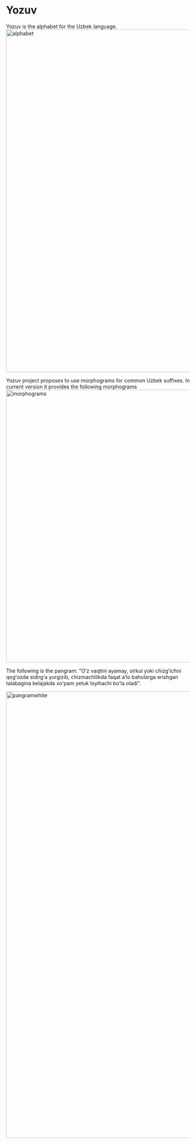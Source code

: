 # Yozuv
Yozuv is the alphabet for the Uzbek language.
<img width="936" alt="alphabet" src="https://github.com/urazoff/yozuv/assets/14114943/ce1bd39b-950d-4b0f-b4a7-8db92d8f0acd">

Yozuv project proposes to use morphograms for common Uzbek suffixes. In current version it provides the following morphograms
<img width="745" alt="morphograms" src="https://github.com/urazoff/yozuv/assets/14114943/b2d7cdcc-5ae2-475c-b118-6d51fc5327dd">

The following is the pangram: "Oʻz vaqtini ayamay, sirkul yoki chizgʻichni qogʻozda sidirg‘a yurgizib, chizmachilikda faqat aʼlo baholarga erishgan talabagina kelajakda xoʻpam yetuk loyihachi boʻla oladi".

<img width="1220" alt="pangramwhite" src="https://github.com/urazoff/yozuv/assets/14114943/7edd33db-664c-4cc0-81d4-a2b608799a1e">
